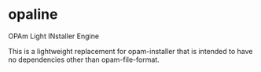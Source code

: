 # opaline
OPAm Light INstaller Engine

This is a lightweight replacement for opam-installer that is intended to have no dependencies other than opam-file-format.
